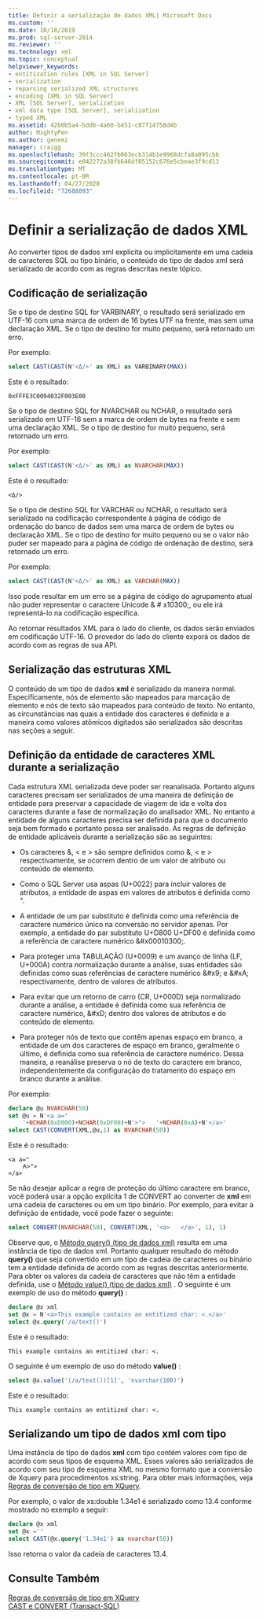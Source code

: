 ```yaml
---
title: Definir a serialização de dados XML| Microsoft Docs
ms.custom: ''
ms.date: 10/18/2019
ms.prod: sql-server-2014
ms.reviewer: ''
ms.technology: xml
ms.topic: conceptual
helpviewer_keywords:
- entitization rules [XML in SQL Server]
- serialization
- reparsing serialized XML structures
- encoding [XML in SQL Server]
- XML [SQL Server], serialization
- xml data type [SQL Server], serialization
- typed XML
ms.assetid: 42b0b5a4-bdd6-4a60-b451-c87f14758d4b
author: MightyPen
ms.author: genemi
manager: craigg
ms.openlocfilehash: 39f3ccc462fb063ecb314b1e9968dcfa8a095cbb
ms.sourcegitcommit: e042272a38fb646df05152c676e5cbeae3f9cd13
ms.translationtype: MT
ms.contentlocale: pt-BR
ms.lasthandoff: 04/27/2020
ms.locfileid: "72688893"
---
```

# <a name="define-the-serialization-of-xml-data"></a>Definir a serialização de dados XML
  Ao converter tipos de dados xml explícita ou implicitamente em uma cadeia de caracteres SQL ou tipo binário, o conteúdo do tipo de dados xml será serializado de acordo com as regras descritas neste tópico.  
  
## <a name="serialization-encoding"></a>Codificação de serialização  
 Se o tipo de destino SQL for VARBINARY, o resultado será serializado em UTF-16 com uma marca de ordem de 16 bytes UTF na frente, mas sem uma declaração XML. Se o tipo de destino for muito pequeno, será retornado um erro.  
  
 Por exemplo:  
  
```sql
select CAST(CAST(N'<Δ/>' as XML) as VARBINARY(MAX))  
```  
  
 Este é o resultado:  
  
```  
0xFFFE3C0094032F003E00  
```  
  
 Se o tipo de destino SQL for NVARCHAR ou NCHAR, o resultado será serializado em UTF-16 sem a marca de ordem de bytes na frente e sem uma declaração XML. Se o tipo de destino for muito pequeno, será retornado um erro.  
  
 Por exemplo:  
  
```sql
select CAST(CAST(N'<Δ/>' as XML) as NVARCHAR(MAX))  
```  
  
 Este é o resultado:  
  
```  
<Δ/>  
```  
  
 Se o tipo de destino SQL for VARCHAR ou NCHAR, o resultado será serializado na codificação correspondente à página de código de ordenação do banco de dados sem uma marca de ordem de bytes ou declaração XML. Se o tipo de destino for muito pequeno ou se o valor não puder ser mapeado para a página de código de ordenação de destino, será retornado um erro.  
  
 Por exemplo:  
  
```sql
select CAST(CAST(N'<Δ/>' as XML) as VARCHAR(MAX))  
```  
  
 Isso pode resultar em um erro se a página de código do agrupamento atual não puder representar o caractere Unicode & # x10300;, ou ele irá representá-lo na codificação específica.  
  
 Ao retornar resultados XML para o lado do cliente, os dados serão enviados em codificação UTF-16. O provedor do lado do cliente exporá os dados de acordo com as regras de sua API.  
  
## <a name="serialization-of-the-xml-structures"></a>Serialização das estruturas XML  
 O conteúdo de um tipo de dados **xml** é serializado da maneira normal. Especificamente, nós de elemento são mapeados para marcação de elemento e nós de texto são mapeados para conteúdo de texto. No entanto, as circunstâncias nas quais a entidade dos caracteres é definida e a maneira como valores atômicos digitados são serializados são descritas nas seções a seguir.  
  
## <a name="entitization-of-xml-characters-during-serialization"></a>Definição da entidade de caracteres XML durante a serialização  
 Cada estrutura XML serializada deve poder ser reanalisada. Portanto alguns caracteres precisam ser serializados de uma maneira de definição de entidade para preservar a capacidade de viagem de ida e volta dos caracteres durante a fase de normalização do analisador XML. No entanto a entidade de alguns caracteres precisa ser definida para que o documento seja bem formado e portanto possa ser analisado. As regras de definição de entidade aplicáveis durante a serialização são as seguintes:  
  
-   Os caracteres &, \< e > são sempre definidos como &amp;, &lt; e &gt; respectivamente, se ocorrem dentro de um valor de atributo ou conteúdo de elemento.  
  
-   Como o SQL Server usa aspas (U+0022) para incluir valores de atributos, a entidade de aspas em valores de atributos é definida como &quot;.  
  
-   A entidade de um par substituto é definida como uma referência de caractere numérico único na conversão no servidor apenas. Por exemplo, a entidade do par substituto U+D800 U+DF00 é definida como a referência de caractere numérico &\#x00010300;.  
  
-   Para proteger uma TABULAÇÃO (U+0009) e um avanço de linha (LF, U+000A) contra normalização durante a análise, suas entidades são definidas como suas referências de caractere numérico &\#x9; e &\#xA; respectivamente, dentro de valores de atributos.  
  
-   Para evitar que um retorno de carro (CR, U+000D) seja normalizado durante a análise, a entidade é definida como sua referência de caractere numérico, &\#xD; dentro dos valores de atributos e do conteúdo de elemento.  
  
-   Para proteger nós de texto que contêm apenas espaço em branco, a entidade de um dos caracteres de espaço em branco, geralmente o último, é definida como sua referência de caractere numérico. Dessa maneira, a reanálise preserva o nó de texto do caractere em branco, independentemente da configuração do tratamento do espaço em branco durante a análise.  
  
 Por exemplo:  
  
```sql
declare @u NVARCHAR(50)  
set @u = N'<a a="  
    '+NCHAR(0xD800)+NCHAR(0xDF00)+N'>">   '+NCHAR(0xA)+N'</a>'  
select CAST(CONVERT(XML,@u,1) as NVARCHAR(50))  
```  
  
 Este é o resultado:  
  
```  
<a a="  
    𐌀>">     
</a>  
```  
  
 Se não desejar aplicar a regra de proteção do último caractere em branco, você poderá usar a opção explícita 1 de CONVERT ao converter de **xml** em uma cadeia de caracteres ou em um tipo binário. Por exemplo, para evitar a definição de entidade, você pode fazer o seguinte:  
  
```sql
select CONVERT(NVARCHAR(50), CONVERT(XML, '<a>   </a>', 1), 1)  
```  
  
 Observe que, o [Método query() (tipo de dados xml)](/sql/t-sql/xml/query-method-xml-data-type) resulta em uma instância de tipo de dados xml. Portanto qualquer resultado do método **query()** que seja convertido em um tipo de cadeia de caracteres ou binário tem a entidade definida de acordo com as regras descritas anteriormente. Para obter os valores da cadeia de caracteres que não têm a entidade definida, use o [Método value() (tipo de dados xml)](/sql/t-sql/xml/value-method-xml-data-type) . O seguinte é um exemplo de uso do método **query()** :  
  
```sql
declare @x xml  
set @x = N'<a>This example contains an entitized char: <.</a>'  
select @x.query('/a/text()')  
```  
  
 Este é o resultado:  
  
```  
This example contains an entitized char: <.  
```  
  
 O seguinte é um exemplo de uso do método **value()** :  
  
```sql
select @x.value('(/a/text())[1]', 'nvarchar(100)')  
```  
  
 Este é o resultado:  
  
```  
This example contains an entitized char: <.  
```  
  
## <a name="serializing-a-typed-xml-data-type"></a>Serializando um tipo de dados xml com tipo  
 Uma instância de tipo de dados **xml** com tipo contém valores com tipo de acordo com seus tipos de esquema XML. Esses valores são serializados de acordo com seu tipo de esquema XML no mesmo formato que a conversão de Xquery para procedimentos xs:string. Para obter mais informações, veja [Regras de conversão de tipo em XQuery](/sql/xquery/type-casting-rules-in-xquery).  
  
 Por exemplo, o valor de xs:double 1.34e1 é serializado como 13.4 conforme mostrado no exemplo a seguir:  
  
```sql
declare @x xml  
set @x =''  
select CAST(@x.query('1.34e1') as nvarchar(50))  
```  
  
 Isso retorna o valor da cadeia de caracteres 13.4.  
  
## <a name="see-also"></a>Consulte Também  
 [Regras de conversão de tipo em XQuery](/sql/xquery/type-casting-rules-in-xquery)   
 [CAST e CONVERT &#40;Transact-SQL&#41;](/sql/t-sql/functions/cast-and-convert-transact-sql)  
  
  
